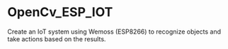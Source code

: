 # OpenCv_ESP_IOT
Create an IoT system using Wemoss (ESP8266) to recognize objects and take actions based on the results.
